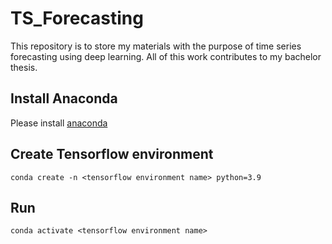 # TS_Forecasting
This repository is to store my materials with the purpose of time series forecasting using deep learning. All of this work contributes to my bachelor thesis. 

## Install Anaconda
Please install [anaconda](https://www.anaconda.com/download#windows)

## Create Tensorflow environment
```conda create -n <tensorflow environment name> python=3.9```

## Run 
```conda activate <tensorflow environment name>```
